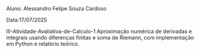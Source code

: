 Aluno: Alessandro Felipe Souza Cardoso

Data:17/07/2025

III-Atividade-Avaliativa-de-Calculo-1
Aproximação numérica de derivadas e integrais usando diferenças finitas e soma de Riemann, com implementação em Python e relatório teórico.
